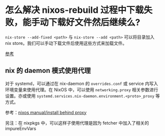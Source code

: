 # 怎么解决 nixos-rebuild 过程中下载失败，能手动下载好文件然后继续么?

`nix-store --add-fixed <path>` 与 `nix-store --add <path>` 可以将目录加入 nix store。我们可以手动下载文件后使用这些方式来加载文件。

[参考](https://discourse.nixos.org/t/how-to-manual-add-tarball-for-fetchurl-build/6180/2)

## nix 的 daemon 模式使用代理

对于 systemd，可以通过在 nix-daemon 的 `overrides.conf` 或 service 内写入环境变量来使用代理。在 NixOS 中，可以使用 `networking.proxy` 相关参数进行设置。亦或使用 `systemd.services.nix-daemon.environment.<proto>_proxy` 等方式。

参考：[nixos manual/install behind proxy](https://nixos.org/manual/nixos/stable/#sec-installing-behind-proxy)

另注：在 nixpkgs 中，可以这样子使用代理是因为 fetcher 中加入了相关的 impureEnvVars
